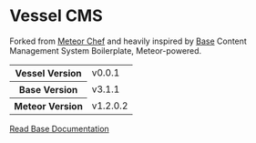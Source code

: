 # Vessel CMS
Forked from [Meteor Chef](http://themeteorchef.com/base) and heavily inspired by [Base](https://github.com/themeteorchef/base)
Content Management System Boilerplate, Meteor-powered.


<table>
  <tbody>
    <tr>
      <th>Vessel Version</th>
      <td>v0.0.1</td>
    </tr>
    <tr>
      <th>Base Version</th>
      <td>v3.1.1</td>
    </tr>
    <tr>
      <th>Meteor Version</th>
      <td>v1.2.0.2</td>
    </tr>
  </tbody>
</table>

[Read Base Documentation](http://themeteorchef.com/base)
